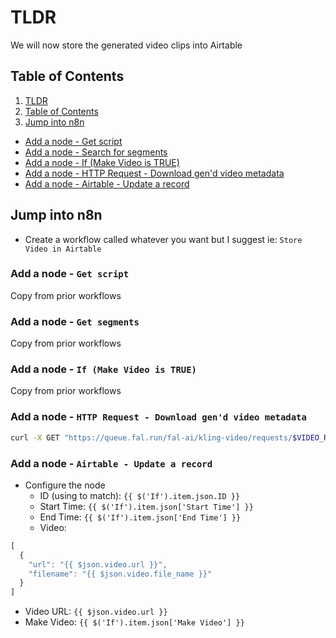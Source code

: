 # TLDR

We will now store the generated video clips into Airtable

## Table of Contents

1. [TLDR](#tldr)
2. [Table of Contents](#table-of-contents)
3. [Jump into n8n](#jump-into-n8n)
  - [Add a node - Get script](#add-a-node---get-script)
  - [Add a node - Search for segments](#add-a-node---get-segments)
  - [Add a node - If (Make Video is TRUE)](#add-a-node---if-make-video-is-true)
  - [Add a node - HTTP Request - Download gen'd video metadata](#add-a-node---http-request---download-gend-video-metadata)
  - [Add a node - Airtable - Update a record](#add-a-node---airtable---update-a-record)

## Jump into n8n

- Create a workflow called whatever you want but I suggest ie: `Store Video in Airtable`

### Add a node - `Get script`

Copy from prior workflows

### Add a node - `Get segments`

Copy from prior workflows

### Add a node - `If (Make Video is TRUE)`

Copy from prior workflows

### Add a node - `HTTP Request - Download gen'd video metadata`

```sh
curl -X GET "https://queue.fal.run/fal-ai/kling-video/requests/$VIDEO_RENDER_REQUEST_ID"
```

### Add a node - `Airtable - Update a record`

- Configure the node
  - ID (using to match): `{{ $('If').item.json.ID }}`
  - Start Time: `{{ $('If').item.json['Start Time'] }}`
  - End Time: `{{ $('If').item.json['End Time'] }}`
  - Video:
```js
[
  {
    "url": "{{ $json.video.url }}",
    "filename": "{{ $json.video.file_name }}"    
  }
]
```
  - Video URL: `{{ $json.video.url }}`
  - Make Video: `{{ $('If').item.json['Make Video'] }}`
